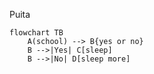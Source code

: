 Puita

```mermaid
flowchart TB
    A(school) --> B{yes or no}
    B -->|Yes| C[sleep]
    B -->|No| D[sleep more]
```